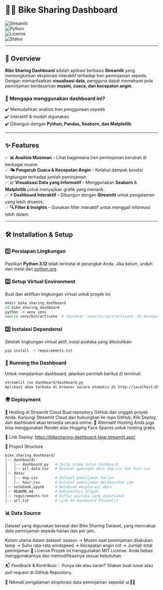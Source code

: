 # 🚴‍♂️ **Bike Sharing Dashboard**  

![Streamlit](https://img.shields.io/badge/Streamlit-FF4B4B?style=flat-square&logo=streamlit&logoColor=white)  
![Python](https://img.shields.io/badge/Python-3.12-blue?style=flat-square&logo=python&logoColor=white)  
![License](https://img.shields.io/badge/License-MIT-green?style=flat-square)  
![Status](https://img.shields.io/badge/Status-Active-brightgreen?style=flat-square)  

---

## 📌 Overview  
**Bike Sharing Dashboard** adalah aplikasi berbasis **Streamlit** yang memungkinkan eksplorasi interaktif terhadap tren peminjaman sepeda. Dengan memanfaatkan **visualisasi data**, pengguna dapat memahami pola peminjaman berdasarkan **musim, cuaca, dan kecepatan angin**.  

### 🔎 **Mengapa menggunakan dashboard ini?**  
✔️ Memudahkan analisis tren penggunaan sepeda  
✔️ Interaktif & mudah digunakan  
✔️ Dibangun dengan **Python, Pandas, Seaborn, dan Matplotlib**  

---

## ✨ Features  

✅ **📊 Analisis Musiman** – Lihat bagaimana tren peminjaman berubah di berbagai musim.  
✅ **🌤️ Pengaruh Cuaca & Kecepatan Angin** – Ketahui dampak kondisi lingkungan terhadap jumlah peminjaman.  
✅ **📈 Visualisasi Data yang Informatif** – Menggunakan **Seaborn** & **Matplotlib** untuk menyajikan grafik yang menarik.  
✅ **⚡ Dashboard Interaktif** – Dibangun dengan **Streamlit** untuk pengalaman yang lebih dinamis.  
✅ **🔍 Filter & Insights** – Gunakan filter interaktif untuk menggali informasi lebih dalam.  

---

## 🛠️ Installation & Setup  

### 1️⃣ **Persiapan Lingkungan**  
Pastikan **Python 3.12** telah terinstal di perangkat Anda. Jika belum, unduh dan instal dari [python.org](https://www.python.org/downloads/).  

### 2️⃣ **Setup Virtual Environment**  
Buat dan aktifkan lingkungan virtual untuk proyek ini:  

```sh
mkdir bike_sharing_dashboard
cd bike_sharing_dashboard
python -m venv venv
source venv/bin/activate  # (Gunakan `venv\Scripts\activate` di Windows)
```
### 3️⃣ Instalasi Dependensi
Setelah lingkungan virtual aktif, instal pustaka yang dibutuhkan:

```sh
pip install -r requirements.txt
```
### 🚀 Running the Dashboard
Untuk menjalankan dashboard, jalankan perintah berikut di terminal:

```sh
streamlit run dashboard/dashboard.py
Aplikasi akan terbuka di browser secara otomatis di http://localhost:8501.
```

### 🌍 Deployment
🔹 Hosting di Streamlit Cloud
Buat repository GitHub dan unggah proyek Anda.
Kunjungi Streamlit Cloud dan hubungkan ke repo GitHub.
Klik Deploy, dan dashboard akan tersedia secara online.
🔹 Alternatif Hosting
Anda juga bisa menggunakan Render atau Hugging Face Spaces untuk hosting gratis.

📌 Link Deploy: https://bikesharing-dashboard-fajar.streamlit.app/

📂 Project Structure
```bash
bike_sharing_dashboard/
│-- dashboard/
│   │-- dashboard.py   # Skrip utama untuk dashboard
│   │-- all_data.csv   # Dataset gabungan dari day.csv dan hour.csv
│-- data/
│   │-- day.csv        # Dataset peminjaman harian
│   │-- hour.csv       # Dataset peminjaman berdasarkan jam
│-- notebook.ipynb     # Notebook eksplorasi data
│-- README.md          # Dokumentasi proyek
│-- requirements.txt   # Daftar pustaka yang diperlukan
│-- url.txt            # Link ke dashboard Streamlit
```

### 📊 Data Source
Dataset yang digunakan berasal dari Bike Sharing Dataset, yang mencakup data peminjaman sepeda harian dan per jam.

Kolom utama dalam dataset:
season → Musim saat peminjaman dilakukan
temp → Suhu rata-rata
windspeed → Kecepatan angin
cnt → Jumlah total peminjaman
📜 License
Proyek ini menggunakan MIT License. Anda bebas menggunakannya dan memodifikasinya sesuai kebutuhan.

📬 Feedback & Kontribusi
💡 Punya ide atau saran? Silakan buat issue atau pull request di GitHub Repository.

🚀 Nikmati pengalaman eksplorasi data peminjaman sepeda! 📊🚴‍♂️







